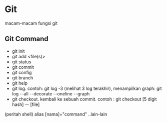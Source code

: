 # Git
macam-macam fungsi git

## Git Command
* git init
* git add <file(s)>
* git status
* git commit
* git config
* git branch
* git help
* git log. contoh: git log -3 (melihat 3 log terakhir), menampilkan graph: git log --all --decorate --oneline --graph
* git checkout. kembali ke sebuah commit. contoh : git checkout [5 digit hash] -- [file]

(peritah shell)
alias [nama]="command"
..lain-lain
